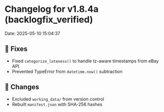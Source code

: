 # Changelog for v1.8.4a (backlogfix_verified)
Date: 2025-05-10 15:04:37

## 🔧 Fixes
- Fixed `categorize_lateness()` to handle tz-aware timestamps from eBay API
- Prevented TypeError from `datetime.now()` subtraction

## 🔄 Changes
- Excluded `working_data/` from version control
- Rebuilt `manifest.json` with SHA-256 hashes
